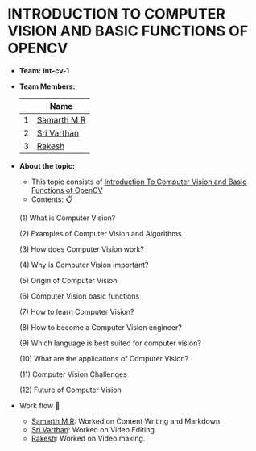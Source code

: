# INTRODUCTION TO COMPUTER VISION AND BASIC FUNCTIONS OF OPENCV
- **Team:** **int-cv-1**
- **Team Members:**

     ||Name|
     |-|-|
     |1|[Samarth M R]()|
     |2|[Sri Varthan]()|
     |3|[Rakesh]()|

- **About the topic:** 
    - This topic consists of [Introduction To Computer Vision and Basic Functions of OpenCV]()
    - Contents: :clipboard:
    
    (1) What is Computer Vision?

    (2) Examples of Computer Vision and Algorithms

    (3) How does Computer Vision work?

    (4) Why is Computer Vision important?

    (5) Origin of Computer Vision

    (6) Computer Vision basic functions

    (7) How to learn Computer Vision?

    (8) How to become a Computer Vision engineer?

    (9) Which language is best suited for computer vision?

    (10) What are the applications of Computer Vision?

    (11) Computer Vision Challenges

    (12) Future of Computer Vision

- Work flow :bookmark_tabs:
    - [Samarth M R](): Worked on Content Writing and Markdown.
    - [Sri Varthan](): Worked on Video Editing.
    - [Rakesh](): Worked on Video making.


